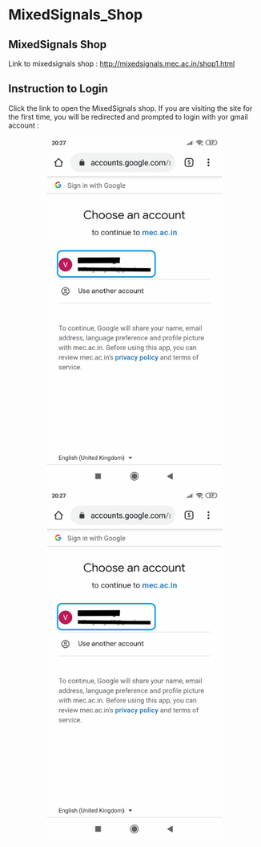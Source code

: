 # MixedSignals_Shop
## MixedSignals Shop 
Link to mixedsignals shop : http://mixedsignals.mec.ac.in/shop1.html

## Instruction to Login 
Click the link to open the MixedSignals shop. If you are visiting the site for the first time, you will be redirected and prompted to login with yor gmail account :
<p align="center">
  <img src="https://github.com/KurienEapen/MixedSignals_Shop/blob/master/MS%20Screeenshots/1.jpg" width="350" title="Screenshot1">
  <img src="https://github.com/KurienEapen/MixedSignals_Shop/blob/master/MS%20Screeenshots/1.jpg" width="350" alt="accessibility text">
</p>
